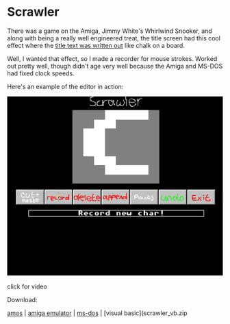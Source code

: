 # Scrawler

There was a game on the Amiga, Jimmy White's Whirlwind Snooker, and along with
being a really well engineered treat, the title screen had this cool effect
where the [title text was written out](https://youtu.be/5Pr3IsnqxGs) like chalk
on a board.

Well, I wanted that effect, so I made a recorder for mouse strokes. Worked out
pretty well, though didn't age very well because the Amiga and MS-DOS had fixed
clock speeds.

Here's an example of the editor in action:

[![screenshot](scrawleramiga.gif)](https://youtu.be/odf8lauHm-4)

click for video

Download:

[amos](scrawler_amos_src.zip) |
[amiga emulator](scrawler_runpack.zip) |
[ms-dos](scrawler_dos.zip) |
[visual basic](scrawler_vb.zip

